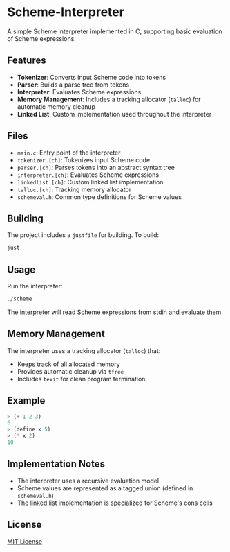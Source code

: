 # Scheme-Interpreter

A simple Scheme interpreter implemented in C, supporting basic evaluation of Scheme expressions.

## Features

- **Tokenizer**: Converts input Scheme code into tokens
- **Parser**: Builds a parse tree from tokens
- **Interpreter**: Evaluates Scheme expressions
- **Memory Management**: Includes a tracking allocator (`talloc`) for automatic memory cleanup
- **Linked List**: Custom implementation used throughout the interpreter

## Files

- `main.c`: Entry point of the interpreter
- `tokenizer.[ch]`: Tokenizes input Scheme code
- `parser.[ch]`: Parses tokens into an abstract syntax tree
- `interpreter.[ch]`: Evaluates Scheme expressions
- `linkedlist.[ch]`: Custom linked list implementation
- `talloc.[ch]`: Tracking memory allocator
- `schemeval.h`: Common type definitions for Scheme values

## Building

The project includes a `justfile` for building. To build:

```bash
just
```

## Usage

Run the interpreter:

```bash
./scheme
```

The interpreter will read Scheme expressions from stdin and evaluate them.

## Memory Management

The interpreter uses a tracking allocator (`talloc`) that:
- Keeps track of all allocated memory
- Provides automatic cleanup via `tfree`
- Includes `texit` for clean program termination

## Example

```scheme
> (+ 1 2 3)
6
> (define x 5)
> (* x 2)
10
```

## Implementation Notes

- The interpreter uses a recursive evaluation model
- Scheme values are represented as a tagged union (defined in `schemeval.h`)
- The linked list implementation is specialized for Scheme's cons cells

## License

[MIT License](LICENSE) 
